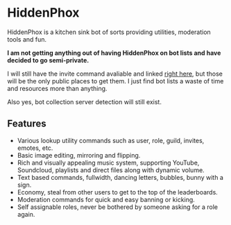 # HiddenPhox
HiddenPhox is a kitchen sink bot of sorts providing utilities, moderation tools and fun.

**I am not getting anything out of having HiddenPhox on bot lists and have decided to go semi-private.**

I will still have the invite command avaliable and linked [right here](https://discordapp.com/oauth2/authorize?client_id=173441062243663872&scope=bot), but those will be the only public places to get them.
I just find bot lists a waste of time and resources more than anything.

Also yes, bot collection server detection will still exist.

## Features
* Various lookup utility commands such as user, role, guild, invites, emotes, etc.
* Basic image editing, mirroring and flipping.
* Rich and visually appealing music system, supporting YouTube, Soundcloud, playlists and direct files along with dynamic volume.
* Text based commands, fullwidth, dancing letters, bubbles, bunny with a sign.
* Economy, steal from other users to get to the top of the leaderboards.
* Moderation commands for quick and easy banning or kicking.
* Self assignable roles, never be bothered by someone asking for a role again.